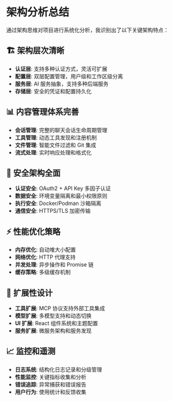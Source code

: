 # 架构分析总结

通过架构思维对项目进行系统化分析，我识别出了以下关键架构特点：

## 🏗️ 架构层次清晰

- **认证层**: 支持多种认证方式，灵活可扩展
- **配置层**: 双层配置管理，用户级和工作区级分离
- **服务层**: AI 服务抽象，支持多种后端服务
- **存储层**: 安全的凭证和配置持久化

## 📊 内容管理体系完善

- **会话管理**: 完整的聊天会话生命周期管理
- **工具管理**: 动态工具发现和注册机制
- **文件管理**: 智能文件过滤和 Git 集成
- **流式处理**: 实时响应处理和格式化

## 🔐 安全架构全面

- **认证安全**: OAuth2 + API Key 多因子认证
- **数据安全**: 环境变量隔离和最小权限原则
- **执行安全**: Docker/Podman 沙箱隔离
- **通信安全**: HTTPS/TLS 加密传输

## ⚡ 性能优化策略

- **内存优化**: 自动堆大小配置
- **网络优化**: HTTP 代理支持
- **并发处理**: 异步操作和 Promise 链
- **缓存策略**: 多级缓存机制

## 🔧 扩展性设计

- **工具扩展**: MCP 协议支持外部工具集成
- **模型扩展**: 多模型支持和动态切换
- **UI 扩展**: React 组件系统和主题配置
- **服务扩展**: 微服务架构和服务发现

## 📈 监控和遥测

- **日志系统**: 结构化日志记录和分级管理
- **性能监控**: 关键指标收集和分析
- **错误追踪**: 异常捕获和错误报告
- **用户行为**: 使用统计和反馈收集